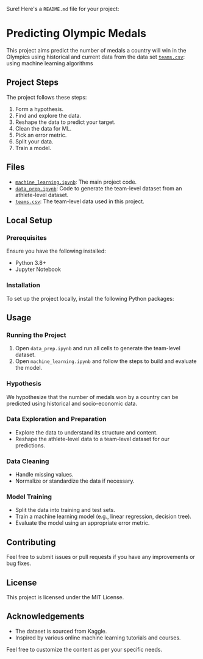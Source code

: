 Sure! Here's a `README.md` file for your project:
# Predicting Olympic Medals


This project aims predict the number of medals a country will win in the Olympics using historical and current data from the data set [`teams.csv`](https://github.com/sanchitsanyam/ML-projects/blob/main/teams%20(1).csv): using machine learning algorithms

## Project Steps
The project follows these steps:

1. Form a hypothesis.
2. Find and explore the data.
3. Reshape the data to predict your target.
4. Clean the data for ML.
5. Pick an error metric.
6. Split your data.
7. Train a model.

## Files
- [`machine_learning.ipynb`](https://github.com/sanchitsanyam/ML-projects/blob/main/Olympic_medal_prediction%20(1).ipynb): The main project code.
- [`data_prep.ipynb`](https://github.com/sanchitsanyam/ML-projects/blob/main/data_prep.ipynb): Code to generate the team-level dataset from an athlete-level dataset.
- [`teams.csv`](https://github.com/sanchitsanyam/ML-projects/blob/main/teams%20(1).csv): The team-level data used in this project.


## Local Setup

### Prerequisites
Ensure you have the following installed:
- Python 3.8+
- Jupyter Notebook

### Installation
To set up the project locally, install the following Python packages:







## Usage

### Running the Project
1. Open `data_prep.ipynb` and run all cells to generate the team-level dataset.
2. Open `machine_learning.ipynb` and follow the steps to build and evaluate the model.

### Hypothesis
We hypothesize that the number of medals won by a country can be predicted using historical and socio-economic data.

### Data Exploration and Preparation
- Explore the data to understand its structure and content.
- Reshape the athlete-level data to a team-level dataset for our predictions.

### Data Cleaning
- Handle missing values.
- Normalize or standardize the data if necessary.

### Model Training
- Split the data into training and test sets.
- Train a machine learning model (e.g., linear regression, decision tree).
- Evaluate the model using an appropriate error metric.

## Contributing
Feel free to submit issues or pull requests if you have any improvements or bug fixes.

## License
This project is licensed under the MIT License.

## Acknowledgements
- The dataset is sourced from Kaggle.
- Inspired by various online machine learning tutorials and courses.



Feel free to customize the content as per your specific needs.

